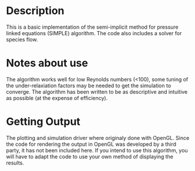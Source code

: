 # Description
This is a basic implementation of the semi-implicit method for pressure linked equations (SIMPLE) algorithm. The code also includes a solver for species flow.
# Notes about use
The algorithm works well for low Reynolds numbers (<100), some tuning of the under-relaxiation factors may be needed to get the simulation to converge.
The algorithm has been written to be as descriptive and intuitive as possible (at the expense of efficiency). 
# Getting Output
The plotting and simulation driver where originaly done with OpenGL. Since the code for rendering the output in OpenGL was developed by a third party, it has not been included here.
If you intend to use this algorithm, you will have to adapt the code to use your own method of displaying the results.

